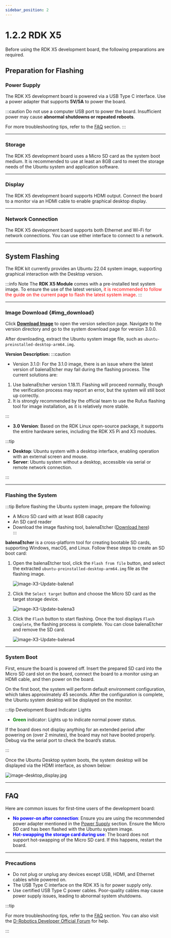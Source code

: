 ```yaml
---
sidebar_position: 2
---
```


# 1.2.2 RDK X5

Before using the RDK X5 development board, the following preparations are required.

## Preparation for Flashing

### **Power Supply**

The RDK X5 development board is powered via a USB Type C interface. Use a power adapter that supports **5V/5A** to power the board.

:::caution
Do not use a computer USB port to power the board. Insufficient power may cause **abnormal shutdowns or repeated reboots**.  

For more troubleshooting tips, refer to the [FAQ](../../08_FAQ/01_hardware_and_system.md) section.
:::

---

### **Storage**

The RDK X5 development board uses a Micro SD card as the system boot medium. It is recommended to use at least an 8GB card to meet the storage needs of the Ubuntu system and application software.

---

### **Display**

The RDK X5 development board supports HDMI output. Connect the board to a monitor via an HDMI cable to enable graphical desktop display.

---

### **Network Connection**

The RDK X5 development board supports both Ethernet and Wi-Fi for network connections. You can use either interface to connect to a network.

---

## System Flashing

The RDK kit currently provides an Ubuntu 22.04 system image, supporting graphical interaction with the Desktop version.

:::info Note
The **RDK X5 Module** comes with a pre-installed test system image. To ensure the use of the latest version, <font color='Red'>it is recommended to follow the guide on the current page to flash the latest system image</font>.
:::

---

### Image Download {#img_download}

Click [**Download Image**](https://archive.d-robotics.cc/downloads/en/os_images/rdk_x5/) to open the version selection page. Navigate to the version directory and go to the system download page for version 3.0.0.

After downloading, extract the Ubuntu system image file, such as `ubuntu-preinstalled-desktop-arm64.img`.

**Version Description:**
:::caution

- Version 3.1.0: For the 3.1.0 image, there is an issue where the latest version of balenaEtcher may fail during the flashing process. The current solutions are:
1. Use balenaEtcher version 1.18.11. Flashing will proceed normally, though the verification process may report an error, but the system will still boot up correctly.
2. It is strongly recommended by the official team to use the Rufus flashing tool for image installation, as it is relatively more stable.

:::

- **3.0 Version**: Based on the RDK Linux open-source package, it supports the entire hardware series, including the RDK X5 Pi and X3 modules.

:::tip

- **Desktop**: Ubuntu system with a desktop interface, enabling operation with an external screen and mouse.
- **Server**: Ubuntu system without a desktop, accessible via serial or remote network connection.

:::

---

### Flashing the System

:::tip
Before flashing the Ubuntu system image, prepare the following:  
- A Micro SD card with at least 8GB capacity  
- An SD card reader  
- Download the image flashing tool, balenaEtcher ([Download here](https://www.balena.io/etcher/))  
:::

**balenaEtcher** is a cross-platform tool for creating bootable SD cards, supporting Windows, macOS, and Linux. Follow these steps to create an SD boot card:

1. Open the balenaEtcher tool, click the `Flash from file` button, and select the extracted `ubuntu-preinstalled-desktop-arm64.img` file as the flashing image.

    ![image-X3-Update-balena1](https://rdk-doc.oss-cn-beijing.aliyuncs.com/doc/img/01_Quick_start/image/install_os/image-X3-Update-balena1.png)

2. Click the `Select target` button and choose the Micro SD card as the target storage device.

    ![image-X3-Update-balena3](https://rdk-doc.oss-cn-beijing.aliyuncs.com/doc/img/01_Quick_start/image/install_os/image-X3-Update-balena3.png)

3. Click the `Flash` button to start flashing. Once the tool displays `Flash Complete`, the flashing process is complete. You can close balenaEtcher and remove the SD card.

    ![image-X3-Update-balena4](https://rdk-doc.oss-cn-beijing.aliyuncs.com/doc/img/01_Quick_start/image/install_os/image-X3-Update-balena4.png)

---

### System Boot

First, ensure the board is powered off. Insert the prepared SD card into the Micro SD card slot on the board, connect the board to a monitor using an HDMI cable, and then power on the board.

On the first boot, the system will perform default environment configuration, which takes approximately 45 seconds. After the configuration is complete, the Ubuntu system desktop will be displayed on the monitor.

:::tip Development Board Indicator Lights

- **<font color='Green'>Green</font>** indicator: Lights up to indicate normal power status.  

If the board does not display anything for an extended period after powering on (over 2 minutes), the board may not have booted properly. Debug via the serial port to check the board’s status.

:::

Once the Ubuntu Desktop system boots, the system desktop will be displayed via the HDMI interface, as shown below:

![image-desktop_display.jpg](https://rdk-doc.oss-cn-beijing.aliyuncs.com/doc/img/01_Quick_start/image/install_os/image-desktop_display.jpg)

---

## **FAQ**

Here are common issues for first-time users of the development board:

- **<font color='Blue'>No power-on after connection</font>**: Ensure you are using the recommended power adapter mentioned in the [Power Supply](#power-supply) section. Ensure the Micro SD card has been flashed with the Ubuntu system image.  
- **<font color='Blue'>Hot-swapping the storage card during use</font>**: The board does not support hot-swapping of the Micro SD card. If this happens, restart the board.

---

### **Precautions**

- Do not plug or unplug any devices except USB, HDMI, and Ethernet cables while powered on.  
- The USB Type C interface on the RDK X5 is for power supply only.  
- Use certified USB Type C power cables. Poor-quality cables may cause power supply issues, leading to abnormal system shutdowns.

:::tip

For more troubleshooting tips, refer to the [FAQ](../../08_FAQ/01_hardware_and_system.md) section. You can also visit the [D-Robotics Developer Official Forum](https://developer.d-robotics.cc/forum) for help.

:::

